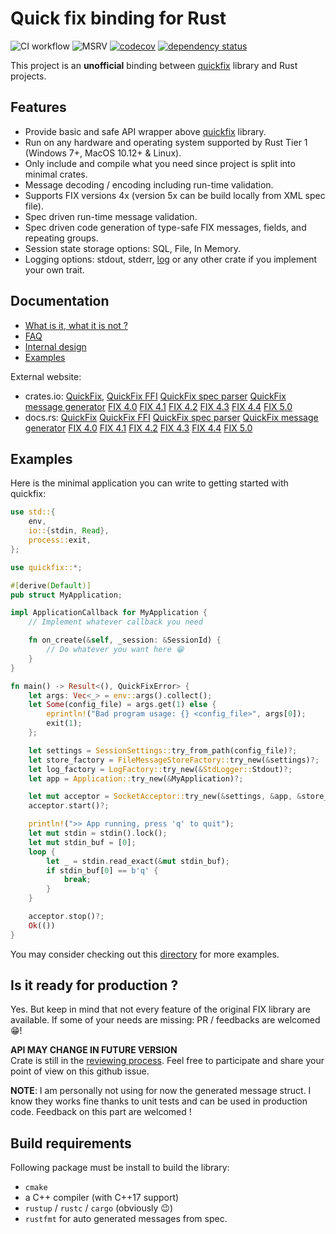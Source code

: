 # Quick fix binding for Rust

![CI workflow](https://github.com/arthurlm/quickfix-rs/actions/workflows/ci.yml/badge.svg)
![MSRV](https://img.shields.io/badge/MSRV-1.70.0-blue)
[![codecov](https://codecov.io/gh/arthurlm/quickfix-rs/graph/badge.svg?token=WVEWW996GO)](https://codecov.io/gh/arthurlm/quickfix-rs)
[![dependency status](https://deps.rs/repo/github/arthurlm/quickfix-rs/status.svg)](https://deps.rs/repo/github/arthurlm/quickfix-rs)

This project is an **unofficial** binding between [quickfix](https://github.com/quickfix/quickfix) library and Rust projects.

## Features

- Provide basic and safe API wrapper above [quickfix](https://github.com/quickfix/quickfix) library.
- Run on any hardware and operating system supported by Rust Tier 1 (Windows 7+, MacOS 10.12+ & Linux).
- Only include and compile what you need since project is split into minimal crates.
- Message decoding / encoding including run-time validation.
- Supports FIX versions 4x (version 5x can be build locally from XML spec file).
- Spec driven run-time message validation.
- Spec driven code generation of type-safe FIX messages, fields, and repeating groups.
- Session state storage options: SQL, File, In Memory.
- Logging options: stdout, stderr, [log](https://crates.io/crates/log) or any other crate if you implement your own trait.

## Documentation

- [What is it, what it is not ?](https://github.com/arthurlm/quickfix-rs/blob/main/doc/ABOUT.md)
- [FAQ](https://github.com/arthurlm/quickfix-rs/blob/main/doc/FAQ.md)
- [Internal design](https://github.com/arthurlm/quickfix-rs/blob/main/doc/DEV_NOTES.md)
- [Examples](https://github.com/arthurlm/quickfix-rs/blob/main/examples/)

External website:

- crates.io:
  [QuickFix](https://crates.io/crates/quickfix),
  [QuickFix FFI](https://crates.io/crates/quickfix-ffi)
  [QuickFix spec parser](https://crates.io/crates/quickfix-spec-parser)
  [QuickFix message generator](https://crates.io/crates/quickfix-msg-gen)
  [FIX 4.0](https://crates.io/crates/quickfix-msg40)
  [FIX 4.1](https://crates.io/crates/quickfix-msg41)
  [FIX 4.2](https://crates.io/crates/quickfix-msg42)
  [FIX 4.3](https://crates.io/crates/quickfix-msg43)
  [FIX 4.4](https://crates.io/crates/quickfix-msg44)
  [FIX 5.0](https://crates.io/crates/quickfix-msg50)
- docs.rs:
  [QuickFix](https://docs.rs/quickfix/latest/quickfix/)
  [QuickFix FFI](https://docs.rs/quickfix-ffi/latest/quickfix_ffi/)
  [QuickFix spec parser](https://docs.rs/quickfix-spec-parser/latest/quickfix_spec_parser/)
  [QuickFix message generator](https://docs.rs/quickfix-msg-gen/latest/quickfix_msg_gen/)
  [FIX 4.0](https://docs.rs/quickfix-msg40/latest/quickfix_msg40/)
  [FIX 4.1](https://docs.rs/quickfix-msg41/latest/quickfix_msg41/)
  [FIX 4.2](https://docs.rs/quickfix-msg42/latest/quickfix_msg42/)
  [FIX 4.3](https://docs.rs/quickfix-msg43/latest/quickfix_msg43/)
  [FIX 4.4](https://docs.rs/quickfix-msg44/latest/quickfix_msg44/)
  [FIX 5.0](https://docs.rs/quickfix-msg50/latest/quickfix_msg50/)

## Examples

Here is the minimal application you can write to getting started with quickfix:

```rust
use std::{
    env,
    io::{stdin, Read},
    process::exit,
};

use quickfix::*;

#[derive(Default)]
pub struct MyApplication;

impl ApplicationCallback for MyApplication {
    // Implement whatever callback you need

    fn on_create(&self, _session: &SessionId) {
        // Do whatever you want here 😁
    }
}

fn main() -> Result<(), QuickFixError> {
    let args: Vec<_> = env::args().collect();
    let Some(config_file) = args.get(1) else {
        eprintln!("Bad program usage: {} <config_file>", args[0]);
        exit(1);
    };

    let settings = SessionSettings::try_from_path(config_file)?;
    let store_factory = FileMessageStoreFactory::try_new(&settings)?;
    let log_factory = LogFactory::try_new(&StdLogger::Stdout)?;
    let app = Application::try_new(&MyApplication)?;

    let mut acceptor = SocketAcceptor::try_new(&settings, &app, &store_factory, &log_factory)?;
    acceptor.start()?;

    println!(">> App running, press 'q' to quit");
    let mut stdin = stdin().lock();
    let mut stdin_buf = [0];
    loop {
        let _ = stdin.read_exact(&mut stdin_buf);
        if stdin_buf[0] == b'q' {
            break;
        }
    }

    acceptor.stop()?;
    Ok(())
}
```

You may consider checking out this [directory](https://github.com/arthurlm/quickfix-rs/blob/main/examples/) for more examples.

## Is it ready for production ?

Yes. But keep in mind that not every feature of the original FIX library are available.
If some of your needs are missing: PR / feedbacks are welcomed 😁!

**API MAY CHANGE IN FUTURE VERSION**\
Crate is still in the [reviewing process](https://github.com/quickfix/quickfix/issues/533).
Feel free to participate and share your point of view on this github issue.

**NOTE**: I am personally not using for now the generated message struct.
I know they works fine thanks to unit tests and can be used in production code.
Feedback on this part are welcomed !

## Build requirements

Following package must be install to build the library:

- `cmake`
- a C++ compiler (with C++17 support)
- `rustup` / `rustc` / `cargo` (obviously 😉)
- `rustfmt` for auto generated messages from spec.
